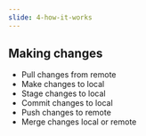```yaml
---
slide: 4-how-it-works
---
```

## Making changes

* Pull changes from remote
* Make changes to local
* Stage changes to local
* Commit changes to local
* Push changes to remote
* Merge changes local or remote